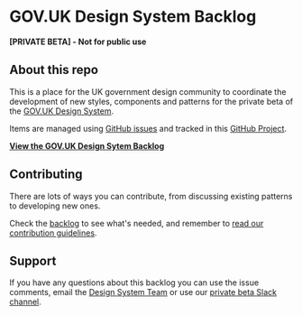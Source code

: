 # GOV.UK Design System Backlog

**[PRIVATE BETA] - Not for public use**


## About this repo

This is a place for the UK government design community to coordinate the development of new styles, components and patterns for the private beta of the [GOV.UK Design System](https://github.com/alphagov/govuk-design-system).

Items are managed using [GitHub issues](https://github.com/alphagov/govuk-design-system-backlog/issues) and tracked in this [GitHub Project](https://github.com/alphagov/govuk-design-system-backlog/projects/1).

**[View the GOV.UK Design Sytem Backlog](https://github.com/alphagov/govuk-design-system-backlog/projects/1)**


## Contributing

There are lots of ways you can contribute, from discussing existing patterns to developing new ones.

Check the [backlog](https://github.com/alphagov/govuk-design-system-backlog/projects/1) to see what's needed, and remember to 
[read our contribution guidelines](CONTRIBUTING.md).


## Support

If you have any questions about this backlog you can use the issue comments, email the [Design System Team](govuk-design-system-support@digital.cabinet-office.gov.uk) or use our [private beta Slack channel](https://ukgovernmentdigital.slack.com/messages/govukdesignsystem).
